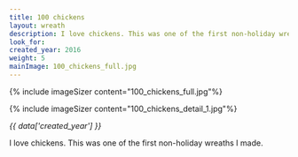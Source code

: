 ```yaml
---
title: 100 chickens
layout: wreath
description: I love chickens. This was one of the first non-holiday wreaths I made.
look_for: 
created_year: 2016
weight: 5
mainImage: 100_chickens_full.jpg
---
```


{% include imageSizer content="100_chickens_full.jpg"%}

{% include imageSizer content="100_chickens_detail_1.jpg"%}

_{{ data['created_year'] }}_

I love chickens. This was one of the first non-holiday wreaths I made.
